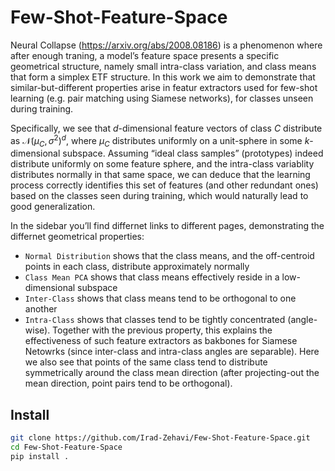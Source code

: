 # Few-Shot-Feature-Space

<!-- WARNING: THIS FILE WAS AUTOGENERATED! DO NOT EDIT! -->

Neural Collapse (https://arxiv.org/abs/2008.08186) is a phenomenon where
after enough traning, a model’s feature space presents a specific
geometrical structure, namely small intra-class variation, and class
means that form a simplex ETF structure. In this work we aim to
demonstrate that similar-but-different properties arise in featur
extractors used for few-shot learning (e.g. pair matching using Siamese
networks), for classes unseen during training.

Specifically, we see that $d$-dimensional feature vectors of class $C$
distribute as $\mathcal{N}(\mu_C, \sigma^2)^d$, where $\mu_C$
distributes uniformly on a unit-sphere in some $k$-dimensional subspace.
Assuming “ideal class samples” (prototypes) indeed distribute uniformly
on some feature sphere, and the intra-class variablity distributes
normally in that same space, we can deduce that the learning process
correctly identifies this set of features (and other redundant ones)
based on the classes seen during training, which would naturally lead to
good generalization.

In the sidebar you’ll find differnet links to different pages,
demonstrating the differnet geometrical properties:

- `Normal Distribution` shows that the class means, and the off-centroid
  points in each class, distribute approximately normally
- `Class Mean PCA` shows that class means effectively reside in a
  low-dimensional subspace
- `Inter-Class` shows that class means tend to be orthogonal to one
  another
- `Intra-Class` shows that classes tend to be tightly concentrated
  (angle-wise). Together with the previous property, this explains the
  effectiveness of such feature extractors as bakbones for Siamese
  Netowrks (since inter-class and intra-class angles are separable).
  Here we also see that points of the same class tend to distribute
  symmetrically around the class mean direction (after projecting-out
  the mean direction, point pairs tend to be orthogonal).

## Install

``` sh
git clone https://github.com/Irad-Zehavi/Few-Shot-Feature-Space.git
cd Few-Shot-Feature-Space
pip install .
```

